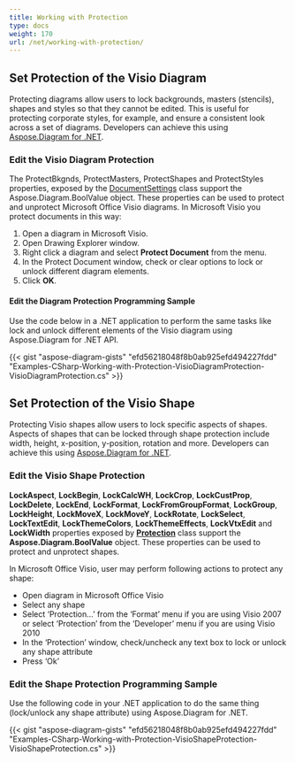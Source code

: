 ```yaml
---
title: Working with Protection
type: docs
weight: 170
url: /net/working-with-protection/
---
```


## **Set Protection of the Visio Diagram**
Protecting diagrams allow users to lock backgrounds, masters (stencils), shapes and styles so that they cannot be edited. This is useful for protecting corporate styles, for example, and ensure a consistent look across a set of diagrams. Developers can achieve this using [Aspose.Diagram for .NET](https://products.aspose.com/diagram/net/).
### **Edit the Visio Diagram Protection**
The ProtectBkgnds, ProtectMasters, ProtectShapes and ProtectStyles properties, exposed by the [DocumentSettings](http://www.aspose.com/api/net/diagram/aspose.diagram/documentsettings) class support the Aspose.Diagram.BoolValue object. These properties can be used to protect and unprotect Microsoft Office Visio diagrams. In Microsoft Visio you protect documents in this way:

1. Open a diagram in Microsoft Visio.
1. Open Drawing Explorer window.
1. Right click a diagram and select **Protect Document** from the menu.
1. In the Protect Document window, check or clear options to lock or unlock different diagram elements.
1. Click **OK**.
#### **Edit the Diagram Protection Programming Sample**
Use the code below in a .NET application to perform the same tasks like lock and unlock different elements of the Visio diagram using Aspose.Diagram for .NET API.

{{< gist "aspose-diagram-gists" "efd56218048f8b0ab925efd494227fdd" "Examples-CSharp-Working-with-Protection-VisioDiagramProtection-VisioDiagramProtection.cs" >}}
## **Set Protection of the Visio Shape**
Protecting Visio shapes allow users to lock specific aspects of shapes. Aspects of shapes that can be locked through shape protection include width, height, x-position, y-position, rotation and more. Developers can achieve this using [Aspose.Diagram for .NET](https://products.aspose.com/diagram/net/).
### **Edit the Visio Shape Protection**
**LockAspect**, **LockBegin**, **LockCalcWH**, **LockCrop**, **LockCustProp**, **LockDelete**, **LockEnd**, **LockFormat**, **LockFromGroupFormat**, **LockGroup**, **LockHeight**, **LockMoveX**, **LockMoveY**, **LockRotate**, **LockSelect**, **LockTextEdit**, **LockThemeColors**, **LockThemeEffects**, **LockVtxEdit** and **LockWidth** properties exposed by [**Protection**](http://www.aspose.com/api/net/diagram/aspose.diagram/Protection) class support the **Aspose.Diagram.BoolValue** object. These properties can be used to protect and unprotect shapes.

In Microsoft Office Visio, user may perform following actions to protect any shape:

- Open diagram in Microsoft Office Visio
- Select any shape
- Select ‘Protection…’ from the ‘Format’ menu if you are using Visio 2007 or select ‘Protection’ from the ‘Developer’ menu if you are using Visio 2010
- In the ‘Protection’ window, check/uncheck any text box to lock or unlock any shape attribute
- Press ‘Ok’
### **Edit the Shape Protection Programming Sample**
Use the following code in your .NET application to do the same thing (lock/unlock any shape attribute) using Aspose.Diagram for .NET.

{{< gist "aspose-diagram-gists" "efd56218048f8b0ab925efd494227fdd" "Examples-CSharp-Working-with-Protection-VisioShapeProtection-VisioShapeProtection.cs" >}}
